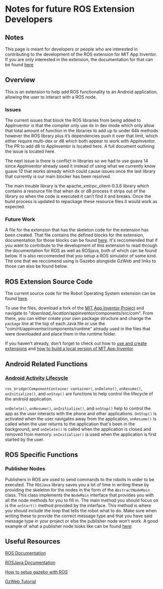 # Notes for future ROS Extension Developers

## Notes

This page is meant for developers or people who are interested in contributing to the development of the ROS extension for MIT App Inventor. If you are only interested in the extension, the documentation for that can be found [here](https://gldias.github.io/extensions/ROS/ROS)

## Overview
This is an extension to help add ROS functionality to an Android application, allowing the user to interact with a ROS node.

### Issues

The current issues that block the ROS libraries from being added to AppInventor is that the compiler only use dx in dex mode which only allow that total amount of function in the libraries to add up to under 64k methods however the ROS library plus it’s dependencies push it over that limit, which either require multi-dex or d8 which both appear to work with AppInventor. The PR to add d8 to AppInventor is located here. A full document outlining the issue is located here.
	
The next issue is there is conflict in libraries so we had to use guava 14 since AppInventor already used it instead of using what we currently know guave 12 that works already which could cause issues once the last library that currently is our main blocker has been resolved.

The main trouble library is the apache_xmlrpc_client-0.3.6 library which contains a resource file that when dx or d8 process it strips out of the library so when the code is executed it can’t find it and breaks. Once the build process is updated to repackage these resource files it would work as expected. 

### Future Work

A file for the extension that has the skeleton code for the extension has been created. That file contains the defined blocks for the extension, documentation for those blocks can be found [here](https://gldias.github.io/extensions/ROS/ROS). It's reccomended that if you want to contribute to the development of this extension to read through the documentation for ROS as well as ROSjava, both of which can be found below. It is also reccomended that you setup a ROS simulator of some kind. The one that we reccomend using is Gazebo alongside GzWeb and links to those can also be found below.

## ROS Extension Source Code
The current source code for the Robot Operating System extension can be found [here](https://gldias.github.io/extensions/ROS/ros_bridge.java). 

To use the files, download a fork of the [MIT App Inventor Project](https://github.com/mit-cml/appinventor-sources) and navigate to "*download_location*/appinventor/components/src/com". 
From there, you can either create your own package structure and change the `package` line at the top of each Java file or use the "com/rit/appinventor/components/runtime" already used in the files that were downloaded and place them in the runtime folder.

If you haven't already, don't forget to check out how to [use and create extensions](http://ai2.appinventor.mit.edu/reference/other/extensions.html) and [how to build a local version of MIT App Inventor](https://www.google.com/url?q=https://docs.google.com/document/d/1Xc9yt02x3BRoq5m1PJHBr81OOv69rEBy8LVG_84j9jc/pub&sa=D&ust=1580595462075000).

## Android Related Functions

### [Android Activity Lifecycle](https://developer.android.com/guide/components/activities/activity-lifecycle)
`ros_bridge(ComponentContainer container)`, `onDelete()`, `onResume()`, `onInitialize()`, and `onStop()` are functions to help control the lifecycle of the android application. 

`onDelete()`, `onResume()`, `onInitialize()`, and `onStop()` help to control the app as the user interacts with the phone and other applications. 
`OnStop()` is activated when the user navigates away from the application, `onResume()` is called when the user returns to the application that's been in the background, and `onDelete()` is called when the application is closed and removed from memory. `onInitialize()` is used when the application is first started by the user.

## ROS Specific Functions 

### Publisher Nodes

Publishers in ROS are used to send commands to the robots in order to be executed. The `ROSJava` library saves you a lot of time in writing these by providing the skeleton for the nodes in the form of the `AbstractNodeMain` class. This class implements the `NodeMain` interface that provides you with all the node methods for you to fill in. The main method you should focus on is the `onStart()` method provided by the interface. This method is where you should include the loop that tells the robot what to do. Make sure when writing these to provide the correct message type and that you have said message type in your project or else the publisher node won’t work. A good example of what a publisher node looks like can be found [here](http://rosjava.github.io/rosjava_core/0.1.6/getting_started.html).

## Useful Resources

[ROS Documentation](http://wiki.ros.org/Documentation)

[ROSJava Documentation](http://wiki.ros.org/rosjava)

[How to setup gazebo with ROS](http://gazebosim.org/tutorials?tut=ros_overview)

[GzWeb Tutorial](http://gazebosim.org/tutorials?tut=gzweb_install&cat=gzweb)